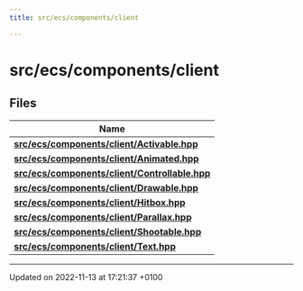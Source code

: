 ```yaml
---
title: src/ecs/components/client

---
```


# src/ecs/components/client



## Files

| Name           |
| -------------- |
| **[src/ecs/components/client/Activable.hpp](Files/_activable_8hpp.md#file-activable.hpp)**  |
| **[src/ecs/components/client/Animated.hpp](Files/_animated_8hpp.md#file-animated.hpp)**  |
| **[src/ecs/components/client/Controllable.hpp](Files/_controllable_8hpp.md#file-controllable.hpp)**  |
| **[src/ecs/components/client/Drawable.hpp](Files/_drawable_8hpp.md#file-drawable.hpp)**  |
| **[src/ecs/components/client/Hitbox.hpp](Files/_hitbox_8hpp.md#file-hitbox.hpp)**  |
| **[src/ecs/components/client/Parallax.hpp](Files/_parallax_8hpp.md#file-parallax.hpp)**  |
| **[src/ecs/components/client/Shootable.hpp](Files/_shootable_8hpp.md#file-shootable.hpp)**  |
| **[src/ecs/components/client/Text.hpp](Files/_text_8hpp.md#file-text.hpp)**  |






-------------------------------

Updated on 2022-11-13 at 17:21:37 +0100

